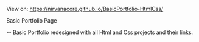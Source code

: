 View on: https://nirvanacore.github.io/BasicPortfolio-HtmlCss/

Basic Portfolio Page

-- Basic Portfolio redesigned with all Html and Css projects and their links.
